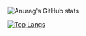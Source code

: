 ![Anurag's GitHub stats](https://github-readme-stats.vercel.app/api?username=DariDiniz&show_icons=true&theme=radical)

[![Top Langs](https://github-readme-stats.vercel.app/api/top-langs/?username=anuraghazra&layout=compact)](https://github.com/DariDiniz/github-readme-stats)

